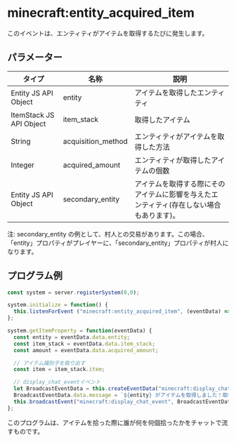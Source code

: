 # minecraft:entity_acquired_item
このイベントは、エンティティがアイテムを取得するたびに発生します。

## パラメーター
|タイプ |名称  |説明 |
|---|---|---|
|Entity JS API Object |entity |アイテムを取得したエンティティ|
|ItemStack JS API Object |item_stack |取得したアイテム |
|String |acquisition_method |エンティティがアイテムを取得した方法 |
|Integer |acquired_amount |エンティティが取得したアイテムの個数 |
|Entity JS API Object |secondary_entity |アイテムを取得する際にそのアイテムに影響を与えたエンティティ(存在しない場合もあります)。|

注: secondary_entity の例として、村人との交易があります。この場合、「entity」プロパティがプレイヤーに、「secondary_entity」プロパティが村人になります。

## プログラム例
```JavaScript
const system = server.registerSystem(0,0);

system.initialize = function() {
  this.listenForEvent ("minecraft:entity_acquired_item", (eventData) => this.getItemProperty(eventData));
};

system.getItemProperty = function(eventData) {
  const entity = eventData.data.entity;
  const item_stack = eventData.data.item_stack;
  const amount = eventData.data.acquired_amount;

  // アイテム識別子を取り出す
  const item = item_stack.item;

  // display_chat_eventイベント
  let BroadcastEventData = this.createEventData("minecraft:display_chat_event");
  BroadcastEventData.data.message = `${entity} がアイテムを取得しました！取得したアイテムは、${item}で、${amount}個です！`;
  this.broadcastEvent("minecraft:display_chat_event", BroadcastEventData);
};
```

このプログラムは、アイテムを拾った際に誰が何を何個拾ったかをチャットで流すものです。
